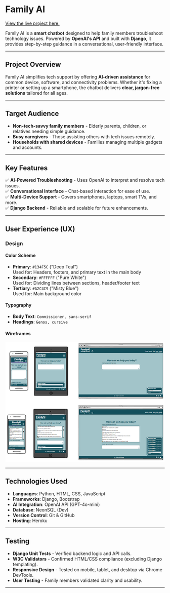 # Family AI

[View the live project here.](https://family-ai-3bfb51c271b9.herokuapp.com)

Family AI is a **smart chatbot** designed to help family members troubleshoot technology issues. Powered by **OpenAI's API** and built with **Django**, it provides step-by-step guidance in a conversational, user-friendly interface.

---

## Project Overview
Family AI simplifies tech support by offering **AI-driven assistance** for common device, software, and connectivity problems. Whether it's fixing a printer or setting up a smartphone, the chatbot delivers **clear, jargon-free solutions** tailored for all ages.

---

## Target Audience
- **Non-tech-savvy family members** - Elderly parents, children, or relatives needing simple guidance.
- **Busy caregivers** - Those assisting others with tech issues remotely.
- **Households with shared devices** - Families managing multiple gadgets and accounts.

---

## Key Features
✅ **AI-Powered Troubleshooting** - Uses OpenAI to interpret and resolve tech issues.  
✅ **Conversational Interface** - Chat-based interaction for ease of use.  
✅ **Multi-Device Support** - Covers smartphones, laptops, smart TVs, and more.  
✅ **Django Backend** - Reliable and scalable for future enhancements.  

---

## User Experience (UX)

### Design

#### Color Scheme
- **Primary**: `#134F5C` ("Deep Teal")  
  Used for: Headers, footers, and primary text in the main body  
- **Secondary**: `#FFFFFF` ("Pure White")  
  Used for: Dividing lines between sections, header/footer text  
- **Tertiary**: `#A2C4C9` ("Misty Blue")  
  Used for: Main background color

#### Typography
- **Body Text**: `Commissioner, sans-serif`
- **Headings**:  `Genos, cursive`

#### Wireframes
![wireframes](readme_images/wireframe.png)

---

## Technologies Used

- **Languages**: Python, HTML, CSS, JavaScript
- **Frameworks**: Django, Bootstrap
- **AI Integration**: OpenAI API (GPT-4o-mini)
- **Database**: NeonSQL (Dev)
- **Version Control**: Git & GitHub
- **Hosting**: Heroku 

---

## Testing

- **Django Unit Tests** - Verified backend logic and API calls.
- **W3C Validators** - Confirmed HTML/CSS compliance (excluding Django templating).
- **Responsive Design** - Tested on mobile, tablet, and desktop via Chrome DevTools.
- **User Testing** - Family members validated clarity and usability.

---
